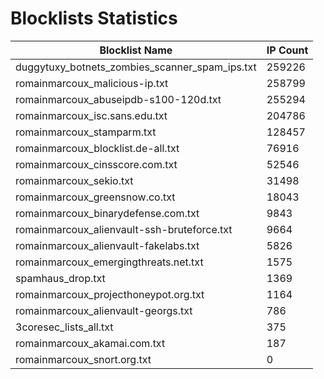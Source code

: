 # Blocklists Statistics
| Blocklist Name | IP Count |
|----|----|
| duggytuxy_botnets_zombies_scanner_spam_ips.txt | 259226 |
| romainmarcoux_malicious-ip.txt | 258799 |
| romainmarcoux_abuseipdb-s100-120d.txt | 255294 |
| romainmarcoux_isc.sans.edu.txt | 204786 |
| romainmarcoux_stamparm.txt | 128457 |
| romainmarcoux_blocklist.de-all.txt | 76916 |
| romainmarcoux_cinsscore.com.txt | 52546 |
| romainmarcoux_sekio.txt | 31498 |
| romainmarcoux_greensnow.co.txt | 18043 |
| romainmarcoux_binarydefense.com.txt | 9843 |
| romainmarcoux_alienvault-ssh-bruteforce.txt | 9664 |
| romainmarcoux_alienvault-fakelabs.txt | 5826 |
| romainmarcoux_emergingthreats.net.txt | 1575 |
| spamhaus_drop.txt | 1369 |
| romainmarcoux_projecthoneypot.org.txt | 1164 |
| romainmarcoux_alienvault-georgs.txt | 786 |
| 3coresec_lists_all.txt | 375 |
| romainmarcoux_akamai.com.txt | 187 |
| romainmarcoux_snort.org.txt | 0 |
